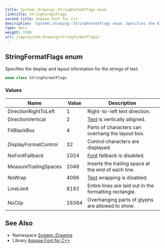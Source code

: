 ```yaml
---
title: System::Drawing::StringFormatFlags enum
linktitle: StringFormatFlags
second_title: Aspose.Font for C++
description: 'System::Drawing::StringFormatFlags enum. Specifies the display and layout information for the strings of text in C++.'
type: docs
weight: 3700
url: /cpp/system.drawing/stringformatflags/
---
```

## StringFormatFlags enum


Specifies the display and layout information for the strings of text.

```cpp
enum class StringFormatFlags
```

### Values

| Name | Value | Description |
| --- | --- | --- |
| DirectionRightToLeft | 1 | Right-to-left text direction. |
| DirectionVertical | 2 | [Text](../../system.drawing.text/) is vertically alligned. |
| FitBlackBox | 4 | Parts of characters can overhang the layout box. |
| DisplayFormatControl | 32 | Control characters are displayed. |
| NoFontFallback | 1024 | [Font](../font/) fallback is disabled. |
| MeasureTrailingSpaces | 2048 | Inserts the trailing space at the end of each line. |
| NoWrap | 4096 | [Text](../../system.drawing.text/) wrapping is disabled. |
| LineLimit | 8192 | Entire lines are laid out in the formatting rectangle. |
| NoClip | 16384 | Overhanging parts of glyphs are allowed to show. |

## See Also

* Namespace [System::Drawing](../)
* Library [Aspose.Font for C++](../../)
